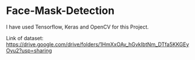 # Face-Mask-Detection
I have used Tensorflow, Keras and OpenCV for this Project.


Link of dataset: https://drive.google.com/drive/folders/1HmXxOAv_hGvkIbtNm_DTfa5KKGEyOyu2?usp=sharing
